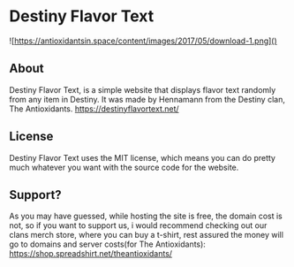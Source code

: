 # Destiny Flavor Text
![https://antioxidantsin.space/content/images/2017/05/download-1.png]()
## About
Destiny Flavor Text, is a simple website that displays flavor text randomly from any item in Destiny. 
It was made by Hennamann from the Destiny clan, The Antioxidants. https://destinyflavortext.net/

## License
Destiny Flavor Text uses the MIT license, which means you can do pretty much whatever you want with the source code for the website.

## Support?
As you may have guessed, while hosting the site is free, the domain cost is not, so if you want to support us, i would recommend checking out our clans merch store, where you can buy a t-shirt, rest assured the money will go to domains and server costs(for The Antioxidants): https://shop.spreadshirt.net/theantioxidants/ 
